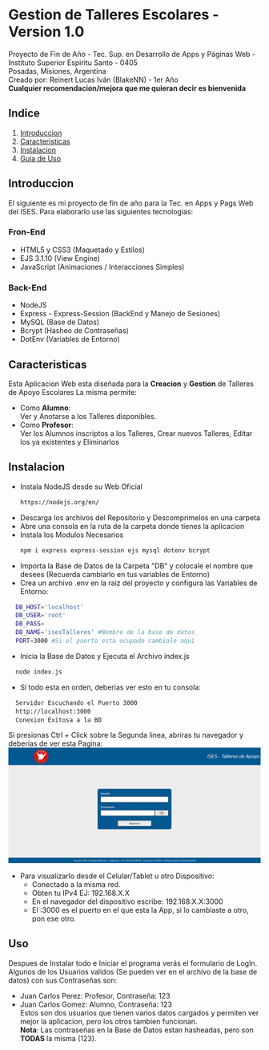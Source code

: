 # Gestion de Talleres Escolares - Version 1.0
Proyecto de Fin de Año - Tec. Sup. en Desarrollo de Apps y Páginas Web - Instituto Superior Espiritu Santo - 0405  
Posadas, Misiones, Argentina  
Creado por: Reinert Lucas Iván (BlakeNN) - 1er Año  
**Cualquier recomendacion/mejora que me quieran decir es bienvenida**

## Indice
1. [Introduccion](#Introduccion)
2. [Caracteristicas](#Caracteristicas)
3. [Instalacion](#Instalacion)
4. [Guia de Uso](#Uso)

## Introduccion
El siguiente es mi proyecto de fin de año para la Tec. en Apps y Pags Web del ISES.
Para elaborarlo use las siguientes tecnologias:
### Fron-End
- HTML5 y CSS3 (Maquetado y Estilos)
- EJS 3.1.10 (View Engine)
- JavaScript (Animaciones / Interacciones Simples)
### Back-End
- NodeJS
- Express - Express-Session (BackEnd y Manejo de Sesiones)
- MySQL (Base de Datos)
- Bcrypt (Hasheo de Contraseñas)
- DotEnv (Variables de Entorno)

## Caracteristicas
Esta Aplicacion Web esta diseñada para la **Creacion** y **Gestion** de Talleres de Apoyo Escolares
La misma permite:  
- Como **Alumno**:  
Ver y Anotarse a los Talleres disponibles.
- Como **Profesor**:  
Ver los Alumnos inscriptos a los Talleres, Crear nuevos Talleres, Editar los ya existentes y Eliminarlos

## Instalacion
- Instala NodeJS desde su Web Oficial
  ```bash
  https://nodejs.org/en/
- Descarga los archivos del Repositorio y Descomprimelos en una carpeta
- Abre una consola en la ruta de la carpeta donde tienes la aplicacion
- Instala los Modulos Necesarios  
  ```bash
  npm i express express-session ejs mysql dotenv bcrypt
- Importa la Base de Datos de la Carpeta "DB" y colocale el nombre que desees (Recuerda cambiarlo en tus variables de Entorno)
- Crea un archivo .env en la raiz del proyecto y configura las Variables de Entorno:  
```bash
  DB_HOST='localhost'
  DB_USER='root'
  DB_PASS=
  DB_NAME='isesTalleres' #Nombre de la base de datos
  PORT=3000 #Si el puerto esta ocupado cambialo aquí
```
- Inicia la Base de Datos y Ejecuta el Archivo index.js  
```bash
  node index.js
```
- Si todo esta en orden, deberias ver esto en tu consola:
```bash
  Servidor Escuchando el Puerto 3000
  http://localhost:3000
  Conexion Exitosa a la BD
```  
Si presionas Ctrl + Click sobre la Segunda linea, abriras tu navegador y deberías de ver esta Pagina:  
![Login-Img](https://github.com/BlakeNN/Gestion-de-Talleres-Escolares/blob/c6241525745d4c061412f20e9bc8912e11d0f4b6/login.png)

- Para visualizarlo desde el Celular/Tablet u otro Dispositivo:
  - Conectado a la misma red.
  - Obten tu IPv4 EJ: 192.168.X.X
  - En el navegador del dispositivo escribe: 192.168.X.X:3000
  - El :3000 es el puerto en el que esta la App, si lo cambiaste a otro, pon ese otro.

## Uso
Despues de Instalar todo e Iniciar el programa verás el formulario de LogIn.
Algunos de los Usuarios validos (Se pueden ver en el archivo de la base de datos) con sus Contraseñas son:
 -  Juan Carlos Perez: Profesor, Contraseña: 123
 -  Juan Carlos Gomez: Alumno, Contraseña: 123  
Estos son dos usuarios que tienen varios datos cargados y permiten ver mejor la aplicacion, pero los otros tambien funcionan.  
**Nota**: Las contraseñas en la Base de Datos estan hasheadas, pero son **TODAS** la misma (123).

